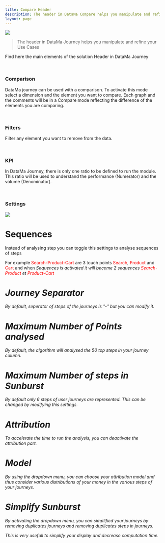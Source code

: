 ```yaml
---
title: Compare Header
description: The header in DataMa Compare helps you manipulate and refine your Use Cases
layout: page
---
```


<img src="{{site.url}}/{{site.baseurl}}/core_app/new/compare/interface/images/compare_header.png">

<br>

> The header in DataMa Journey helps you manipulate and refine your Use Cases

Find here the main elements of the solution Header in DataMa Journey 

<br>

### Comparison

DataMa journey can be used with a comparison. To activate this mode select a dimension and the element you want to compare. Each graph and the comments will be in a Compare mode reflecting the difference of the elements you are comparing. 

<br>

### Filters

Filter any element you want to remove from the data. 

<br>

### KPI

In DataMa Journey, there is only one ratio to be defined to run the module. This ratio will be used to understand the performance (Numerator) and the volume (Denominator).

<br>

### Settings

<img src="{{site.url}}/{{site.baseurl}}/core_app/new/journey/interface/images/journey_settings.jpg">

# Sequences

Instead of analysing step you can toggle this settings to analyse sequences of steps

For example <span style="color:red">Search-Product-Cart</span> are 3 touch points <span style="color:red">Search</span>, <span style="color:red">Product</span> and <span style="color:red">Cart</span> and when <i>Sequences<i> is activated it will become 2 sequences <span style="color:red">Search-Product</span>  et <span style="color:red">Product-Cart</span>

# Journey Separator 

By default, seperator of steps of the journeys is "-" but you can modify it.

# Maximum Number of Points analysed

By default, the algorithm will analysed the 50 top steps in your <i>journey</is> column. 

# Maximum Number of steps in Sunburst

By default only 6 steps of user journeys are represented. This can be changed by modifying this settings.

# Attribution

To accelerate the time to run the analysis, you can deactivate the attribution part.

# Model

By using the dropdown menu, you can choose your attribution model and thus consider various distributions of your money in the various steps of your journeys.

# Simplify Sunburst

By activating the dropdown menu, you can simplified your journeys by removing duplicates journeys and removing duplicates steps in journeys.

This is very usefull to simplify your display and decrease computation time.

